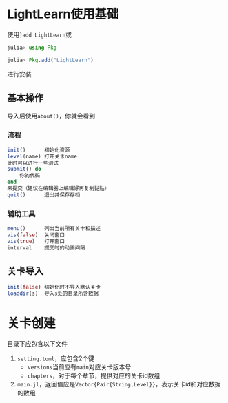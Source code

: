 # LightLearn使用基础
使用`]add LightLearn`或
```jl
julia> using Pkg

julia> Pkg.add("LightLearn")
```

进行安装

## 基本操作
导入后使用`about()`，你就会看到

### 流程
```jl
init()		初始化资源
level(name)	打开关卡name
此时可以进行一些测试
submit() do
	你的代码
end
来提交（建议在编辑器上编辑好再复制黏贴）
quit()		退出并保存存档
```

### 辅助工具
```jl
menu()		列出当前所有关卡和描述
vis(false)	关闭窗口
vis(true)	打开窗口
interval	提交时的动画间隔
```

## 关卡导入
```jl
init(false)	初始化时不导入默认关卡
loaddir(s)	导入s处的目录所含数据
```

# 关卡创建
目录下应包含以下文件
1. `setting.toml`，应包含2个键
	* `versions`当前应有`main`对应关卡版本号
	* `chapters`，对于每个章节，提供对应的关卡id数组
2. `main.jl`，返回值应是`Vector{Pair{String,Level}}`，表示关卡id和对应数据的数组
